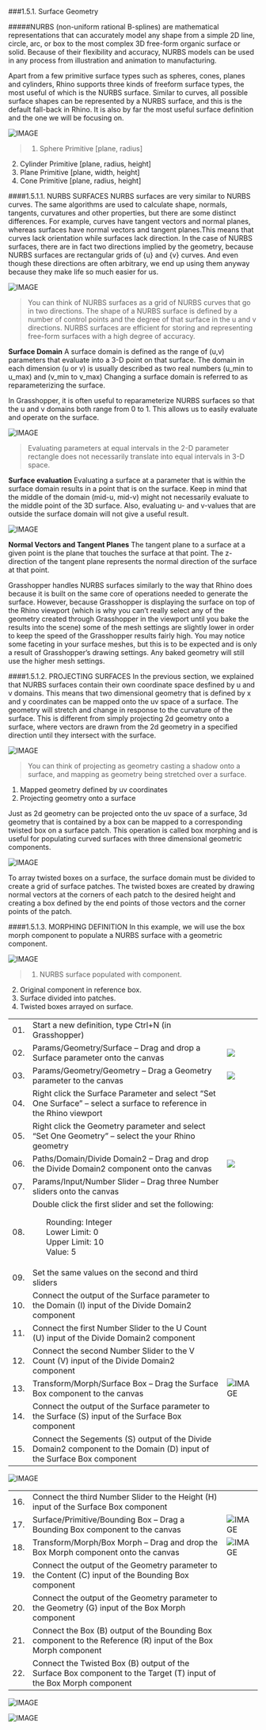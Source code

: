 ###1.5.1. Surface Geometry

#####NURBS (non-uniform rational B-splines) are mathematical representations that can accurately model any shape from a simple 2D line, circle, arc, or box to the most complex 3D free-form organic surface or solid. Because of their flexibility and accuracy, NURBS models can be used in any process from illustration and animation to manufacturing.

Apart from a few primitive surface types such as spheres, cones, planes and cylinders, Rhino supports three kinds of freeform surface types, the most useful of which is the NURBS surface. Similar to curves, all possible surface shapes can be represented by a NURBS surface, and this is the default fall-back in Rhino. It is also by far the most useful surface definition and the one we will be focusing on.

![IMAGE](images/1-5-1/1-5-1_001-primitives.png)
>1. Sphere Primitive [plane, radius]
2. Cylinder Primitive [plane, radius, height]
3. Plane Primitive [plane, width, height]
4. Cone Primitive [plane, radius, height]

####1.5.1.1. NURBS SURFACES
NURBS surfaces are very similar to NURBS curves. The same algorithms are
used to calculate shape, normals, tangents, curvatures and other properties, but there are some distinct differences. For example, curves have tangent vectors and normal planes, whereas surfaces have normal vectors and tangent planes.This means that curves lack orientation while surfaces lack direction. In  the case of NURBS surfaces, there are in fact two directions implied by the geometry, because NURBS surfaces are rectangular grids of {u} and {v} curves. And even though these directions are often arbitrary, we end up using them anyway because they make life so much easier for us.

![IMAGE](images/1-5-1/1-5-1_002-nurbs-surface.png)
>You can think of NURBS surfaces as a grid of NURBS curves that go in two directions. The shape of a NURBS surface is defined by a number of control points and the degree of that surface in the u and v directions. NURBS surfaces are efficient for storing and representing free-form surfaces with a high degree of accuracy.

**Surface Domain**
A surface domain is defined as the range of (u,v) parameters that evaluate into a
3-D point on that surface. The domain in each dimension (u or v) is usually
described as two real numbers (u_min to u_max) and (v_min to v_max) Changing
a surface domain is referred to as reparameterizing the surface.

In Grasshopper, it is often useful to reparameterize NURBS surfaces so that the u and v domains both range from 0 to 1. This allows us to easily evaluate and operate on the surface.

![IMAGE](images/1-5-1/1-5-1_003-surface-domain.png)
>Evaluating parameters at equal intervals in the 2-D parameter rectangle does not necessarily translate into equal intervals in 3-D space.

**Surface evaluation**
Evaluating a surface at a parameter that is within the surface domain results in a
point that is on the surface. Keep in mind that the middle of the domain (mid-u,
mid-v) might not necessarily evaluate to the middle point of the 3D surface. Also, evaluating u- and v-values that are outside the surface domain will not give a
useful result.

![IMAGE](images/1-5-1/1-5-1_004-surface-eval.png)

**Normal Vectors and Tangent Planes**
The tangent plane to a surface at a given point is the plane that touches the
surface at that point. The z-direction of the tangent plane represents the normal
direction of the surface at that point.

Grasshopper handles NURBS surfaces similarly to the way that Rhino does
because it is built on the same core of operations needed to generate the
surface. However, because Grasshopper is displaying the surface on top of the
Rhino viewport (which is why you can’t really select any of the geometry created
through Grasshopper in the viewport until you bake the results into the scene)
some of the mesh settings are slightly lower in order to keep the speed of the Grasshopper results fairly high. You may notice some faceting in your surface
meshes, but this is to be expected and is only a result of Grasshopper’s drawing
settings. Any baked geometry will still use the higher mesh settings.

####1.5.1.2. PROJECTING SURFACES
In the previous section, we explained that NURBS surfaces contain their own coordinate space desfined by u and v domains. This means that two dimensional geometry that is defined by x and y coordinates can be mapped onto the uv space of a surface. The geometry will stretch and change in response to the curvature of the surface. This is different from simply projecting 2d geometry onto a surface, where vectors are drawn from the 2d geometry in a specified direction until they intersect with the surface.

![IMAGE](images/1-5-1/1-5-1_005-surface-mapping.png)
>You can think of projecting as geometry casting a shadow onto a surface, and mapping as geometry being stretched over a surface.
1. Mapped geometry defined by uv coordinates
2. Projecting geometry onto a surface

Just as 2d geometry can be projected onto the uv space of a surface, 3d
geometry that is contained by a box can be mapped to a corresponding twisted
box on a surface patch. This operation is called box morphing and is useful for
populating curved surfaces with three dimensional geometric components.

![IMAGE](images/1-5-1/1-5-1_006-box-morphing.png)

To array twisted boxes on a surface, the surface domain must be divided to
create a grid of surface patches. The twisted boxes are created by drawing
normal vectors at the corners of each patch to the desired height and creating
a box defined by the end points of those vectors and the corner points of the
patch.

####1.5.1.3. MORPHING DEFINITION
In this example, we will use the box morph component to populate a NURBS
surface with a geometric component.

![IMAGE](images/1-5-1/1-5-1_007-morphing-definition.png)
>1. NURBS surface populated with component.
2. Original component in reference box.
3. Surface divided into patches.
4. Twisted boxes arrayed on surface.


<!-- STEP-BY-STEP USING TABLE-->
||||
|--|--|--|
|01.|Start a new definition, type Ctrl+N (in Grasshopper)||
|02.|Params/Geometry/Surface – Drag and drop a Surface parameter onto the canvas|![](images/1-5-1/1-5-1_ex_01-surface.png)|
|03.|Params/Geometry/Geometry – Drag a Geometry parameter to the canvas|![](images/1-5-1/1-5-1_ex_02-geometry.png)|
|04.|Right click the Surface Parameter and select “Set One Surface” – select a surface to reference in the Rhino viewport||
|05.|Right click the Geometry parameter and select “Set One Geometry” – select the your Rhino geometry||
|06.|Paths/Domain/Divide Domain2 – Drag and drop the Divide Domain2 component onto the canvas|![](images/1-5-1/1-5-1_ex_03-divide-domain2.png)|
|07.|Params/Input/Number Slider – Drag three Number sliders onto the canvas||
|08.|Double click the first slider and set the following: <ul>Rounding: Integer<br>Lower Limit: 0<br>Upper Limit: 10<br>Value: 5</ul>||
|09.|Set the same values on the second and third sliders||
|10.|Connect the output of the Surface parameter to the Domain (I) input of the Divide Domain2 component||
|11.|Connect the first Number Slider to the U Count (U) input of the Divide Domain2 component||
|12.|Connect the second Number Slider to the V Count (V) input of the Divide Domain2 component||
|13.|Transform/Morph/Surface Box – Drag the Surface Box component to the canvas|![IMAGE](images/1-5-1/1-5-1_ex_04-surface-box.png)|
|14.|Connect the output of the Surface parameter to the Surface (S) input of the Surface Box component||
|15.|Connect the Segements (S) output of the Divide Domain2 component to the Domain (D) input of the Surface Box component||

![IMAGE](images/1-5-1/1-5-1_ex_05-definition1.png)

||||
|--|--|--|
|16.|Connect the third Number Slider to the Height (H) input of the Surface Box component||
|17.|Surface/Primitive/Bounding Box – Drag a Bounding Box component to the canvas|![IMAGE](images/1-5-1/1-5-1_ex_06-bounding-box.png)|
|18.|Transform/Morph/Box Morph – Drag and drop the Box Morph component onto the canvas|![IMAGE](images/1-5-1/1-5-1_ex_07-box-morph.png)|
|19.|Connect the output of the Geometry parameter to the Content (C) input of the Bounding Box component||
|20.|Connect the output of the Geometry parameter to the Geometry (G) input of the Box Morph component||
|21.|Connect the Box (B) output of the Bounding Box component to the Reference (R) input of the Box Morph component||
|22.|Connect the Twisted Box (B) output of the Surface Box component to the Target (T) input of the Box Morph component||

![IMAGE](images/1-5-1/1-5-1_ex_08-definition2.png)


<!-- ORIGINAL TEXT
01. Start a new definition, type Ctrl+N (in Grasshopper)
02. Params/Geometry/Surface – Drag and drop a Surface parameter onto the
canvas
(Border Image)(Border Text)
03. Params/Geometry/Geometry – Drag a Geometry parameter to the
canvas
(Border Image)(Border Text)
04. Right click the Surface Parameter and select “Set One Surface” – select a
surface to reference in the Rhino viewport
05. Right click the Geometry parameter and select “Set One Geometry” –
select the your Rhino geometry
06. Maths/Domain/Divide Domain2 – Drag and drop the Divide Domain2
component onto the canvas
(Border Image)
07. Params/Input/Number Slider – Drag three Number sliders onto the
canvas
08. Double click the first slider and set the following:
Rounding: Integer
Lower Limit: 0
Upper Limit: 10
Value: 5
09. Set the same values on the second and third sliders
10. Connect the output of the Surface parameter to the Domain (I) input of
the Divide Domain2 component
11. Connect the first Number Slider to the U Count (U) input of the Divide
Domain2 component
12. Connect the second Number Slider to the V Count (V) input of the Divide
Domain2 component
13. Transform/Morph/Surface Box – Drag the Surface Box component to the
canvas
(Border Image)
14. Connect the output of the Surface parameter to the Surface (S) input of
the Surface Box component
15. Connect the Segements (S) output of the Divide Domain2 component to
the Domain (D) input of the Surface Box component

(Insert Image)

16. Connect the third Number Slider to the Height (H) input of the Surface
Box component
17. Surface/Primitive/Bounding Box – Drag a Bounding Box component to
the canvas
(Border Image)
18. Transform/Morph/Box Morph – Drag and drop the Box Morph
component onto the canvas
(Border Image)
19. Connect the output of the Geometry parameter to the Content (C) input
of the Bounding Box component
20. Connect the output of the Geometry parameter to the Geometry (G)
input of the Box Morph component
21. Connect the Box (B) output of the Bounding Box component to the
Reference (R) input of the Box Morph component
((Border Text)
22. Connect the Twisted Box (B) output of the Surface Box component to the
Target (T) input of the Box Morph component

(Insert Image)
-->

![IMAGE](images/1-5-1/1-5-1_end-image.png)

